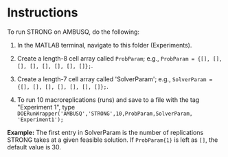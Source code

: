 # Instructions

To run STRONG on AMBUSQ, do the following:

1. In the MATLAB terminal, navigate to this folder (Experiments).

2. Create a length-8 cell array called `ProbParam`; e.g., `ProbParam = {[], [], [], [], [], [], [], []};`.

3. Create a length-7 cell array called 'SolverParam'; e.g., `SolverParam = {[], [], [], [], [], [], []};`.

4. To run 10 macroreplications (runs) and save to a file with the tag "Experiment 1", type `DOERunWrapper('AMBUSQ','STRONG',10,ProbParam,SolverParam, 'Experiment1');`

**Example:** The first entry in SolverParam is the number of replications STRONG takes at a given feasible solution. If `ProbParam{1}` is left as `[]`, the default value is 30.
